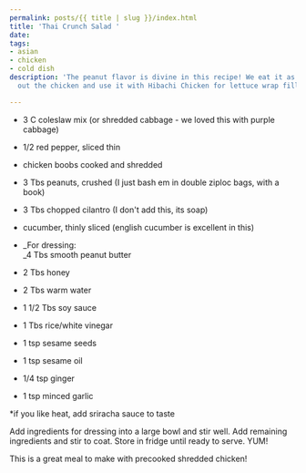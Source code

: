 ```yaml
---
permalink: posts/{{ title | slug }}/index.html
title: 'Thai Crunch Salad '
date: 
tags:
- asian
- chicken
- cold dish
description: 'The peanut flavor is divine in this recipe! We eat it as is, or leave
  out the chicken and use it with Hibachi Chicken for lettuce wrap filling. '

---
```

* 3 C coleslaw mix (or shredded cabbage - we loved this with purple cabbage)
* 1/2 red pepper, sliced thin
* chicken boobs cooked and shredded
* 3 Tbs peanuts, crushed (I just bash em in double ziploc bags, with a book)
* 3 Tbs chopped cilantro (I don't add this, its soap)
* cucumber, thinly sliced (english cucumber is excellent in this)


* _For dressing:  
  _4 Tbs smooth peanut butter
* 2 Tbs honey
* 2 Tbs warm water
* 1 1/2 Tbs soy sauce
* 1 Tbs rice/white vinegar
* 1 tsp sesame seeds
* 1 tsp sesame oil
* 1/4 tsp ginger
* 1 tsp minced garlic

\*if you like heat, add sriracha sauce to taste

Add ingredients for dressing into a large bowl and stir well. Add remaining ingredients and stir to coat. Store in fridge until ready to serve. YUM!

This is a great meal to make with precooked shredded chicken!